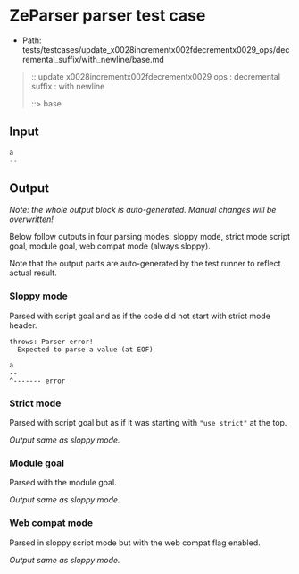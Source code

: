 # ZeParser parser test case

- Path: tests/testcases/update_x0028incrementx002fdecrementx0029_ops/decremental_suffix/with_newline/base.md

> :: update x0028incrementx002fdecrementx0029 ops : decremental suffix : with newline
>
> ::> base

## Input

`````js
a
--
`````

## Output

_Note: the whole output block is auto-generated. Manual changes will be overwritten!_

Below follow outputs in four parsing modes: sloppy mode, strict mode script goal, module goal, web compat mode (always sloppy).

Note that the output parts are auto-generated by the test runner to reflect actual result.

### Sloppy mode

Parsed with script goal and as if the code did not start with strict mode header.

`````
throws: Parser error!
  Expected to parse a value (at EOF)

a
--
^------- error
`````

### Strict mode

Parsed with script goal but as if it was starting with `"use strict"` at the top.

_Output same as sloppy mode._

### Module goal

Parsed with the module goal.

_Output same as sloppy mode._

### Web compat mode

Parsed in sloppy script mode but with the web compat flag enabled.

_Output same as sloppy mode._
